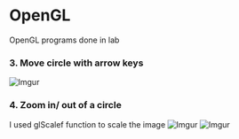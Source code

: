 # OpenGL
OpenGL programs done in lab


### 3. Move circle with arrow keys
![Imgur](https://i.imgur.com/kel6jYm.png)

### 4. Zoom in/ out of a circle
I used glScalef function to scale the image
![Imgur](https://i.imgur.com/FotVsQh.png)
![Imgur](https://i.imgur.com/0Qj1q4S.png)
